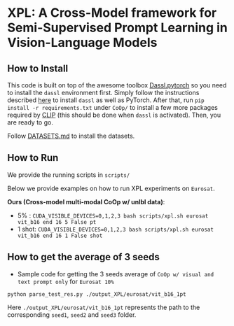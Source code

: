 # XPL: A Cross-Model framework for Semi-Supervised Prompt Learning in Vision-Language Models

## How to Install
This code is built on top of the awesome toolbox [Dassl.pytorch](https://github.com/KaiyangZhou/Dassl.pytorch) so you need to install the `dassl` environment first. Simply follow the instructions described [here](https://github.com/KaiyangZhou/Dassl.pytorch#installation) to install `dassl` as well as PyTorch. After that, run `pip install -r requirements.txt` under `CoOp/` to install a few more packages required by [CLIP](https://github.com/openai/CLIP) (this should be done when `dassl` is activated). Then, you are ready to go.

Follow [DATASETS.md](DATASETS.md) to install the datasets.

## How to Run

We provide the running scripts in `scripts/`

Below we provide examples on how to run XPL experiments on `Eurosat`.

**Ours (Cross-model multi-modal CoOp w/ unlbl data)**:

- 5% : `CUDA_VISIBLE_DEVICES=0,1,2,3 bash scripts/xpl.sh eurosat vit_b16 end 16 5 False pt`
- 1 shot: `CUDA_VISIBLE_DEVICES=0,1,2,3 bash scripts/xpl.sh eurosat vit_b16 end 16 1 False shot`


## How to get the average of 3 seeds

- Sample code for getting the 3 seeds average of `CoOp w/ visual and text prompt only` for `Eurosat 10%`

`python parse_test_res.py ./output_XPL/eurosat/vit_b16_1pt`

Here `./output_XPL/eurosat/vit_b16_1pt` represents the path to the corresponding `seed1`, `seed2` and `seed3` folder.